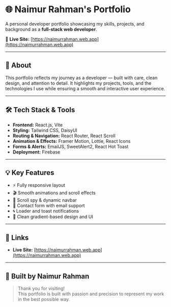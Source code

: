 # 🌐 Naimur Rahman's Portfolio

A personal developer portfolio showcasing my skills, projects, and background as a **full-stack web developer**.

🚀 **Live Site:** [https://naimurrahman.web.app](https://naimurrahman.web.app)

---

## 📌 About

This portfolio reflects my journey as a developer — built with care, clean design, and attention to detail. It highlights my projects, tools, and the technologies I use while ensuring a smooth and interactive user experience.

---

## 🛠 Tech Stack & Tools

- **Frontend:** React.js, Vite
- **Styling:** Tailwind CSS, DaisyUI
- **Routing & Navigation:** React Router, React Scroll
- **Animation & Effects:** Framer Motion, Lottie, React Icons
- **Forms & Alerts:** EmailJS, SweetAlert2, React Hot Toast
- **Deployment:** Firebase

---

## 💡 Key Features

- ⚡ Fully responsive layout
- 🎬 Smooth animations and scroll effects
- 🧭 Scroll spy & dynamic navbar
- 📩 Contact form with email support
- 🌀 Loader and toast notifications
- 🧱 Clean gradient-based design and UI

---

## 🔗 Links

- **Live Site:** [https://naimurrahman.web.app](https://naimurrahman.web.app)

---

## 🖤 Built by Naimur Rahman

> Thank you for visiting!  
> This portfolio is built with passion and precision to represent my work in the best possible way.
